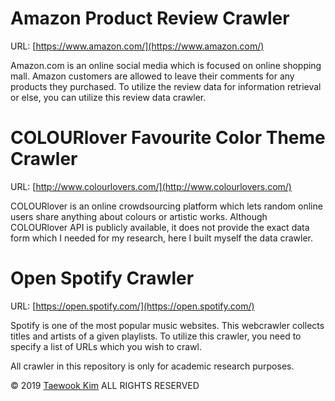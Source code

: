 # Amazon Product Review Crawler

URL: [https://www.amazon.com/](https://www.amazon.com/)

Amazon.com is an online social media which is focused on online shopping mall. Amazon customers are allowed to leave their comments for any products they purchased. To utilize the review data for information retrieval or else, you can utilize this review data crawler.<br>


# COLOURlover Favourite Color Theme Crawler

URL: [http://www.colourlovers.com/](http://www.colourlovers.com/)

COLOURlover is an online crowdsourcing platform which lets random online users share anything about colours or artistic works. Although COLOURlover API is publicly available, it does not provide the exact data form which I needed for my research, here I built myself the data crawler.<br>

# Open Spotify Crawler

URL: [https://open.spotify.com/](https://open.spotify.com/)

Spotify is one of the most popular music websites. This webcrawler collects titles and artists of a given playlists. To utilize this crawler, you need to specify a list of URLs which you wish to crawl.<br>


All crawler in this repository is only for academic research purposes.

© 2019 [Taewook Kim](http://hcikim.github.io) ALL RIGHTS RESERVED
